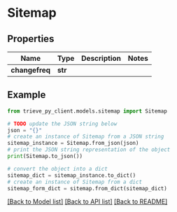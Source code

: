 # Sitemap


## Properties

Name | Type | Description | Notes
------------ | ------------- | ------------- | -------------
**changefreq** | **str** |  | 

## Example

```python
from trieve_py_client.models.sitemap import Sitemap

# TODO update the JSON string below
json = "{}"
# create an instance of Sitemap from a JSON string
sitemap_instance = Sitemap.from_json(json)
# print the JSON string representation of the object
print(Sitemap.to_json())

# convert the object into a dict
sitemap_dict = sitemap_instance.to_dict()
# create an instance of Sitemap from a dict
sitemap_form_dict = sitemap.from_dict(sitemap_dict)
```
[[Back to Model list]](../README.md#documentation-for-models) [[Back to API list]](../README.md#documentation-for-api-endpoints) [[Back to README]](../README.md)


